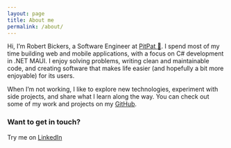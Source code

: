 ```yaml
---
layout: page
title: About me
permalink: /about/
---
```


Hi, I’m Robert Bickers, a Software Engineer at [PitPat 🐾](https://www.pitpat.com/). I spend most of my time building web and mobile applications, with a focus on C# development in .NET MAUI. I enjoy solving problems, writing clean and maintainable code, and creating software that makes life easier (and hopefully a bit more enjoyable) for its users.

When I’m not working, I like to explore new technologies, experiment with side projects, and share what I learn along the way. You can check out some of my work and projects on my [GitHub](https://github.com/RobertBickers).

### Want to get in touch?

Try me on [LinkedIn](https://www.linkedin.com/in/robertbickers/)
